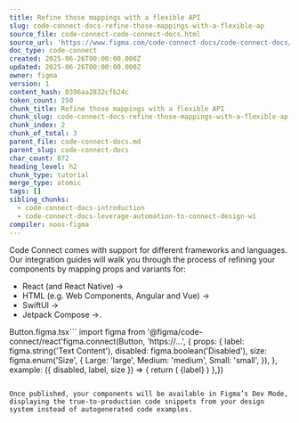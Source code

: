 ```yaml
---
title: Refine those mappings with a flexible API
slug: code-connect-docs-refine-those-mappings-with-a-flexible-ap
source_file: code-connect-code-connect-docs.html
source_url: 'https://www.figma.com/code-connect-docs/code-connect-docs/'
doc_type: code-connect
created: 2025-06-26T00:00:00.000Z
updated: 2025-06-26T00:00:00.000Z
owner: figma
version: 1
content_hash: 0396aa2832cfb24c
token_count: 250
chunk_title: Refine those mappings with a flexible API
chunk_slug: code-connect-docs-refine-those-mappings-with-a-flexible-ap
chunk_index: 2
chunk_of_total: 3
parent_file: code-connect-docs.md
parent_slug: code-connect-docs
char_count: 872
heading_level: h2
chunk_type: tutorial
merge_type: atomic
tags: []
sibling_chunks:
  - code-connect-docs-introduction
  - code-connect-docs-leverage-automation-to-connect-design-wi
compiler: noos-figma
---
```


Code Connect comes with support for different frameworks and languages. Our integration guides will walk you through the process of refining your components by mapping props and variants for:

- React (and React Native) →
- HTML (e.g. Web Components, Angular and Vue) →
- SwiftUI →
- Jetpack Compose →.

Button.figma.tsx```
import figma from '@figma/code-connect/react'figma.connect(Button, 'https://...', { props: { label: figma.string('Text Content'), disabled: figma.boolean('Disabled'), size: figma.enum('Size', { Large: 'large', Medium: 'medium', Small: 'small', }), }, example: ({ disabled, label, size }) => { return ( {label} ) },})
```## Publish to Figma to make handoff a breeze

Once published, your components will be available in Figma’s Dev Mode, displaying the true-to-production code snippets from your design system instead of autogenerated code examples.
